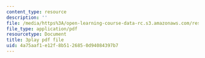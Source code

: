 ```yaml
---
content_type: resource
description: ''
file: /media/https%3A/open-learning-course-data-rc.s3.amazonaws.com/res-3-004-visualizing-materials-science-fall-2017/4a75aaf1e12f8b5126850d94084397b7_a2xqcqRYosg.pdf
file_type: application/pdf
resourcetype: Document
title: 3play pdf file
uid: 4a75aaf1-e12f-8b51-2685-0d94084397b7
---
```

